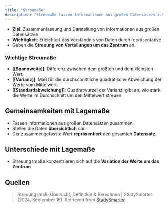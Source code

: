 ```yaml
---
title: "Streumaße"
description: "Streumaße fassen Informationen aus großen Datensätzen zusammen und zeigen die Streuung um das Zentrum. Wichtige Streumaße sind Spannweite, Varianz und Standardabweichung. Sie unterscheiden sich von Lagemaßen durch Fokus auf Variation."
---
```


- **Ziel**: Zusammenfassung und Darstellung von Informationen aus großen Datensätzen.
- **Wichtigkeit**: Erleichtert das Verständnis von Daten durch repräsentative
- Geben die **Streuung von Verteilungen um das Zentrum** an.
  
### Wichtige Streumaße
- **[[Spannweite]]**: Differenz zwischen dem größten und dem kleinsten Wert.
- **[[Varianz]]**: Maß für die durchschnittliche quadratische Abweichung der Werte vom Mittelwert.
- **[[Standardabweichung]]**: Quadratwurzel der Varianz; gibt an, wie stark die Werte im Durchschnitt um den Mittelwert streuen.

## Gemeinsamkeiten mit Lagemaße
- Fassen Informationen aus großen Datensätzen zusammen.
- Stellen die Daten **übersichtlich** dar.
- Der zusammengefasste Wert **repräsentiert** den gesamten **Datensatz**.

## Unterschiede mit Lagemaße
- Streuungsmaße konzentrieren sich auf die **Variation der Werte um das Zentrum** 

## Quellen
> Streuungsmaß: Übersicht, Definition & Berechnen | StudySmarter. (2024, September 16). Retrieved from [StudySmarter](https://www.studysmarter.de/schule/mathe/stochastik/streuungsmass)
